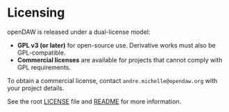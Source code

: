 # Licensing

openDAW is released under a dual-license model:

- **GPL v3 (or later)** for open-source use. Derivative works must also be GPL-compatible.
- **Commercial licenses** are available for projects that cannot comply with GPL requirements.

To obtain a commercial license, contact `andre.michelle@opendaw.org` with your project details.

See the root [LICENSE](../../../../LICENSE) file and [README](../../../../README.md#dual-licensing-model) for more information.
